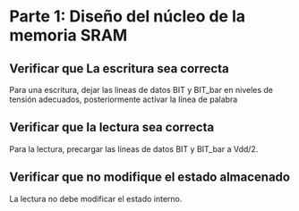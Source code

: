 # Parte 1: Diseño del núcleo de la memoria SRAM


## Verificar que La escritura sea correcta

Para una escritura, dejar las lineas de datos BIT y BIT_bar en niveles de tensión adecuados, posteriormente activar la línea de  palabra

## Verificar que la lectura sea correcta

Para la lectura, precargar las líneas de datos BIT y BIT_bar a Vdd/2.

## Verificar que no modifique el estado almacenado

La lectura no debe modificar el estado interno.
